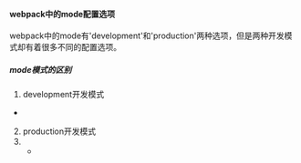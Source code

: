 #### webpack中的mode配置选项
webpack中的mode有'development'和'production'两种选项，但是两种开发模式却有着很多不同的配置选项。
##### mode模式的区别
1. development开发模式
  - 
2. production开发模式
3. - 
